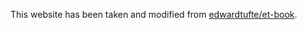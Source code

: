 This website has been taken and modified from [edwardtufte/et-book](https://github.com/edwardtufte/et-book).